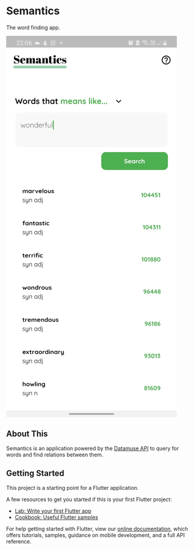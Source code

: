 # Semantics

The word finding app.

![image description](docs/image/App-Screenshot.jpeg)

## About This

Semantics is an application powered by the [Datamuse API](https://www.datamuse.com/api/) to query for words and find relations between them.

## Getting Started

This project is a starting point for a Flutter application.

A few resources to get you started if this is your first Flutter project:

- [Lab: Write your first Flutter app](https://flutter.dev/docs/get-started/codelab)
- [Cookbook: Useful Flutter samples](https://flutter.dev/docs/cookbook)

For help getting started with Flutter, view our
[online documentation](https://flutter.dev/docs), which offers tutorials,
samples, guidance on mobile development, and a full API reference.

